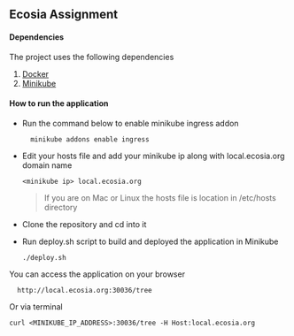 
## Ecosia Assignment

#### Dependencies
The project uses the following dependencies
1. [Docker](https://www.docker.com/)
2. [Minikube](https://minikube.sigs.k8s.io/docs/)


#### How to run the application
- Run the command below to enable minikube ingress addon
   ```
     minikube addons enable ingress
    ```
 - Edit your hosts file and add your minikube ip along with local.ecosia.org domain name
   ```
   <minikube ip> local.ecosia.org
   ```

   > If you are on Mac or Linux the hosts file is location in /etc/hosts directory

- Clone the repository and cd into it
- Run deploy.sh script to build and deployed the application in Minikube
	```
	./deploy.sh
	```
You can access the application on  your browser 
```
  http://local.ecosia.org:30036/tree
```
   Or via terminal
   ```
   curl <MINIKUBE_IP_ADDRESS>:30036/tree -H Host:local.ecosia.org
  ```